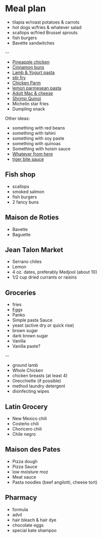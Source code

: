 # Meal plan

- tilapia w/roast potatoes & carrots
- hot dogs w/fries & whatever salad
- scallops w/fried Brussel sprouts
- fish burgers
- Bavette sandwitches

--

- [Pineapple chicken](https://www.bonappetit.com/recipe/pan-roasted-chicken-with-pineapple-chile-glaze)
- [Cinnamon buns](https://www.bonappetit.com/recipe/cinnamon-date-sticky-buns)
- [Lamb & Yogurt pasta](https://www.bonappetit.com/recipe/spiced-lamb-and-dill-yogurt-pasta)
- [stir fry](https://www.bonappetit.com/recipe/spicy-chicken-stir-fry-with-celery-and-peanuts)
- [Chicken Parm](https://www.bonappetit.com/recipe/bas-best-chicken-parm)
- [lemon parmesean pasta](https://www.bonappetit.com/recipe/pasta-with-brown-butter-whole-lemon-and-parmesan)
- [Adult Mac & cheese](https://www.bonappetit.com/recipe/adult-mac-and-cheese)
- [Shrimp Quinoi](https://www.bonappetit.com/story/indian-ish-shrimp-quinoa-pulao)
- Michelin star fries
- Dumpling snack

Other ideas:

- something with red beans
- something with tahini
- something with soy paste
- something with quinoas
- Something with hoisin sauce
- [Whatever from here](https://www.bonappetit.com/story/yia-vang-hmong-cuisine)
- [tiger bite sauce](https://www.bonappetit.com/recipe/tri-tip-steak-with-tiger-bite-sauce)

## Fish shop

- scallops
- smoked salmon
- fish burgers
- 2 fancy buns

## Maison de Roties

- Bavette
- Baguette

## Jean Talon Market

- Serrano chiles
- Lemon
- 4 oz. dates, preferably Medjool (about 10)
- 1/2 cup dried currants or raisins

## Groceries

- fries
- Eggs
- Panko
- Simple pasta Sauce
- yeast (active dry or quick rise)
- brown sugar
- dark brown sugar
- Vanilla
- Vanilla paste?

--

- ground lamb
- Whole Chicken
- chicken breasts (at least 4)
- Orecchiette (if possible)
- method laundry detergent
- disinfecting wipes

## Latin Grocery

- New Mexico chili
- Costeño chili
- Choricero chili
- Chile negro

## Maison des Pates

- Pizza dough
- Pizza Sauce
- low moisture moz
- Meat sauce
- Pasta noodles (beef angilotti, cheese tort)

## Pharmacy

- formula
- advil
- hair bleach & hair dye
- chocolate eggs
- special kate shampoo
